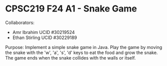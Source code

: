 ﻿# CPSC219 F24 A1 - Snake Game

Collaborators: 
- Amr Ibrahim UCID #30219524
- Ethan Stirling UCID #30229189

Purpose: Implement a simple snake game in Java. Play the game by moving the snake with the 'w', 'a', 's', 'd' keys to eat the food and grow the snake. The game ends when the snake collides with the walls or itself.


